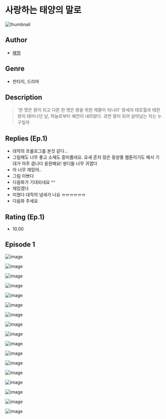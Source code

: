 # 사랑하는 태양의 말로
![thumbnail](https://image-comic.pstatic.net/user_contents_data/challenge_comic/2023/05/25/367197/upload_7147269998815425122_480x623.jpeg)

## Author
- [해청](https://comic.naver.com/artistTitle?id=367197)

## Genre
- 판타지, 드라마

## Description
> '한 명은 왕이 되고 다른 한 명은 왕을 위한 제물이 되니라' 왕세자 태호월과 태찬량이 태어나던 날, 하늘로부터 예언이 내려왔다. 과연 왕이 되어 살아남는 자는 누구일까

## Replies (Ep.1)
- 대작의 프롤로그를 본것 같다...
- 그림체도 너무 좋고 소재도 흥미롭네요. 요새 흔치 않은 동양풍 웹툰이기도 해서 기대가 아주 큽니다 응원해요! 쌍디들 너무 귀엽다
- 아 너무 재밌어..
- 그림 이쁘다
- 다음화가 기대되네요 ^^
- 재밌겠다
- 미쳤다 대작의 냄새가 나요 ㅠㅠㅠㅠㅠㅠ
- 다음화 주세요

## Rating (Ep.1)
- 10.00

## Episode 1
![image](https://image-comic.pstatic.net/user_contents_data/challenge_comic/2023/05/25/367197/upload_7364902924589557346.jpeg)

![image](https://image-comic.pstatic.net/user_contents_data/challenge_comic/2023/05/25/367197/upload_7377852100660246841.jpeg)

![image](https://image-comic.pstatic.net/user_contents_data/challenge_comic/2023/05/25/367197/upload_4134644444201968432.jpeg)

![image](https://image-comic.pstatic.net/user_contents_data/challenge_comic/2023/05/25/367197/upload_4121187706794566498.jpeg)

![image](https://image-comic.pstatic.net/user_contents_data/challenge_comic/2023/05/25/367197/upload_3905574592474145382.jpeg)

![image](https://image-comic.pstatic.net/user_contents_data/challenge_comic/2023/05/25/367197/upload_3618753558370935858.jpeg)

![image](https://image-comic.pstatic.net/user_contents_data/challenge_comic/2023/05/25/367197/upload_7221577223778756195.jpeg)

![image](https://image-comic.pstatic.net/user_contents_data/challenge_comic/2023/05/25/367197/upload_7149525092872042034.jpeg)

![image](https://image-comic.pstatic.net/user_contents_data/challenge_comic/2023/05/25/367197/upload_7003435194911831347.jpeg)

![image](https://image-comic.pstatic.net/user_contents_data/challenge_comic/2023/05/25/367197/upload_4135539442375079735.jpeg)

![image](https://image-comic.pstatic.net/user_contents_data/challenge_comic/2023/05/25/367197/upload_3832620665319469872.jpeg)

![image](https://image-comic.pstatic.net/user_contents_data/challenge_comic/2023/05/25/367197/upload_4049633495842371640.jpeg)

![image](https://image-comic.pstatic.net/user_contents_data/challenge_comic/2023/05/25/367197/upload_7234249275744805990.jpeg)

![image](https://image-comic.pstatic.net/user_contents_data/challenge_comic/2023/05/25/367197/upload_3760560898045261878.jpeg)

![image](https://image-comic.pstatic.net/user_contents_data/challenge_comic/2023/05/25/367197/upload_4122589583365465697.jpeg)

![image](https://image-comic.pstatic.net/user_contents_data/challenge_comic/2023/05/25/367197/upload_7377231966726664248.jpeg)

![image](https://image-comic.pstatic.net/user_contents_data/challenge_comic/2023/05/25/367197/upload_3846691325369463397.jpeg)
